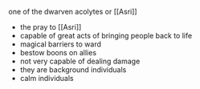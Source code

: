one of the dwarven acolytes or [[Asri]]

- the pray to [[Asri]]
- capable of great acts of bringing people back to life
- magical barriers to ward
- bestow boons on allies
- not very capable of dealing damage
- they are background individuals
- calm individuals